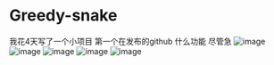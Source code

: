 # Greedy-snake 
我花4天写了一个小项目 第一个在发布的github
什么功能 尽管急
![image](https://github.com/user-attachments/assets/f20f18d5-f057-43d5-9007-49babd3ffc1f)
![image](https://github.com/user-attachments/assets/47807905-a6fa-4add-8bc6-97ac3d81012d)
![image](https://github.com/user-attachments/assets/8ed67336-57b0-4dc0-b2d4-720e16384af2)
![image](https://github.com/user-attachments/assets/b6ab0479-93e2-43ce-a696-f16b4e928cd2)
![image](https://github.com/user-attachments/assets/6bd2c84d-c5d2-4e9f-9494-10ef2ca7bb63)
